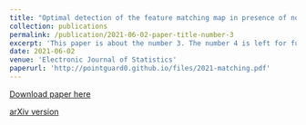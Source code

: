 ```yaml
---
title: "Optimal detection of the feature matching map in presence of noise and outliers, joint work with [T. Galstyan](https://scholar.google.fr/citations?user=RqqMcAEAAAAJ&hl=en) and [A. S. Dalalyan](https://adalalyan.github.io/)"
collection: publications
permalink: /publication/2021-06-02-paper-title-number-3
excerpt: 'This paper is about the number 3. The number 4 is left for future work.'
date: 2021-06-02
venue: 'Electronic Journal of Statistics'
paperurl: 'http://pointguard0.github.io/files/2021-matching.pdf'
---
```


[Download paper here](http://pointguard0.github.io/files/2021-matching.pdf)

[arXiv version](https://arxiv.org/abs/2106.07044)
